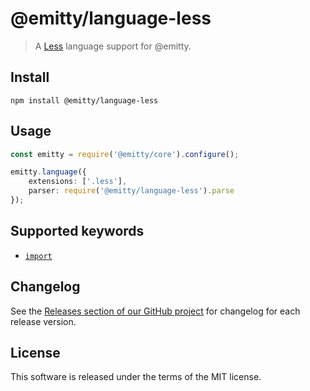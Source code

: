 # @emitty/language-less

> A [Less](http://lesscss.org) language support for @emitty.

## Install

```console
npm install @emitty/language-less
```

## Usage

```ts
const emitty = require('@emitty/core').configure();

emitty.language({
    extensions: ['.less'],
    parser: require('@emitty/language-less').parse
});
```

## Supported keywords

* [`import`](http://lesscss.org/features/#import-atrules-feature)

## Changelog

See the [Releases section of our GitHub project](https://github.com/mrmlnc/emitty/releases) for changelog for each release version.

## License

This software is released under the terms of the MIT license.
